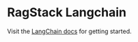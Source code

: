 # RagStack Langchain

Visit the [LangChain docs](https://python.langchain.com/) for getting started.
